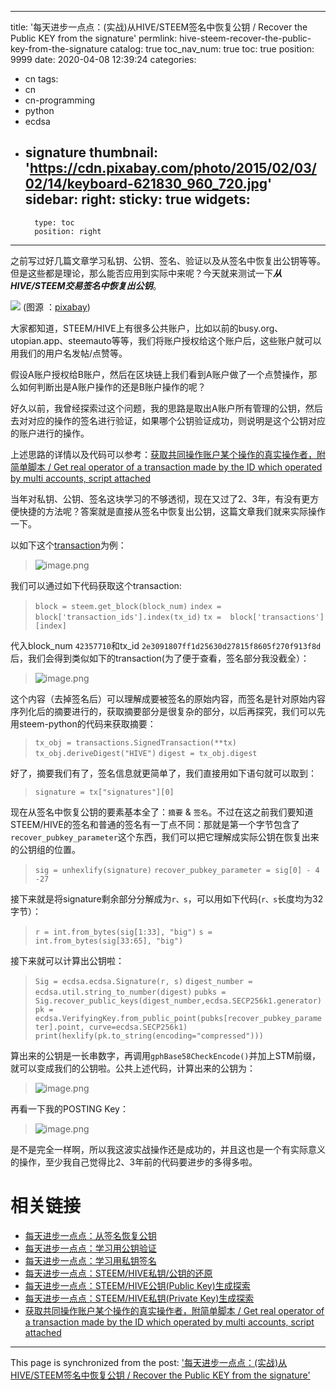 
---
title: '每天进步一点点：(实战)从HIVE/STEEM签名中恢复公钥 / Recover the Public KEY from the signature'
permlink: hive-steem-recover-the-public-key-from-the-signature
catalog: true
toc_nav_num: true
toc: true
position: 9999
date: 2020-04-08 12:39:24
categories:
- cn
tags:
- cn
- cn-programming
- python
- ecdsa
- signature
thumbnail: 'https://cdn.pixabay.com/photo/2015/02/03/02/14/keyboard-621830_960_720.jpg'
sidebar:
    right:
        sticky: true
widgets:
    -
        type: toc
        position: right
---


之前写过好几篇文章学习私钥、公钥、签名、验证以及从签名中恢复出公钥等等。但是这些都是理论，那么能否应用到实际中来呢？今天就来测试一下***从HIVE/STEEM交易签名中恢复出公钥***。

![](https://cdn.pixabay.com/photo/2015/02/03/02/14/keyboard-621830_960_720.jpg)
(图源 ：[pixabay](https://pixabay.com/))

大家都知道，STEEM/HIVE上有很多公共账户，比如以前的busy.org、utopian.app、steemauto等等，我们将账户授权给这个账户后，这些账户就可以用我们的用户名发帖/点赞等。

假设A账户授权给B账户，然后在区块链上我们看到A账户做了一个点赞操作，那么如何判断出是A账户操作的还是B账户操作的呢？

好久以前，我曾经探索过这个问题，我的思路是取出A账户所有管理的公钥，然后去对对应的操作的签名进行验证，如果哪个公钥验证成功，则说明是这个公钥对应的账户进行的操作。

上述思路的详情以及代码可以参考：[获取共同操作账户某个操作的真实操作者，附简单脚本 / Get real operator of a transaction made by the ID which operated by multi accounts, script attached](https://hive.blog/cn/@oflyhigh/get-real-operator-of-a-transaction-made-by-the-id-which-operated-by-multi-accounts-script-attached)

当年对私钥、公钥、签名这块学习的不够透彻，现在又过了2、3年，有没有更方便快捷的方法呢？答案就是直接从签名中恢复出公钥，这篇文章我们就来实际操作一下。

以如下这个[transaction](https://hiveblocks.com/tx/2e3091807ff1d25630d27815f8605f270f913f8d)为例：
>![image.png](https://images.hive.blog/DQma8ifxi5U62tT4LSVPudh2FyHQTwvzXXXPftryPbGmHLw/image.png)

我们可以通过如下代码获取这个transaction:
>`block = steem.get_block(block_num)`
`index = block['transaction_ids'].index(tx_id)`
`tx =  block['transactions'][index]`

代入block_num `42357710`和tx_id `2e3091807ff1d25630d27815f8605f270f913f8d`后，我们会得到类似如下的transaction(为了便于查看，签名部分我没截全）：
>![image.png](https://images.hive.blog/DQmeHga91ZLEdLEF8eWpMjSV1qCfNMEMi7bwA1iy6eSUAGf/image.png)

这个内容（去掉签名后）可以理解成要被签名的原始内容，而签名是针对原始内容序列化后的摘要进行的，获取摘要部分是很复杂的部分，以后再探究，我们可以先用steem-python的代码来获取摘要：
>`tx_obj = transactions.SignedTransaction(**tx)`
`tx_obj.deriveDigest("HIVE")`
`digest = tx_obj.digest`

好了，摘要我们有了，签名信息就更简单了，我们直接用如下语句就可以取到：
>`signature = tx["signatures"][0]`


现在从签名中恢复公钥的要素基本全了：`摘要` & `签名`。不过在这之前我们要知道STEEM/HIVE的签名和普通的签名有一丁点不同：那就是第一个字节包含了`recover_pubkey_parameter`这个东西，我们可以把它理解成实际公钥在恢复出来的公钥组的位置。
>`sig = unhexlify(signature)`
>`recover_pubkey_parameter = sig[0] - 4 -27`

接下来就是将signature剩余部分分解成为`r、s`，可以用如下代码(`r、s`长度均为32字节）：
>`r = int.from_bytes(sig[1:33], "big")`
`s = int.from_bytes(sig[33:65], "big")`

接下来就可以计算出公钥啦：
>`Sig = ecdsa.ecdsa.Signature(r, s)`
>`digest_number = ecdsa.util.string_to_number(digest)`
>`pubks = Sig.recover_public_keys(digest_number,ecdsa.SECP256k1.generator)`
>`pk = ecdsa.VerifyingKey.from_public_point(pubks[recover_pubkey_parameter].point, curve=ecdsa.SECP256k1)`
>`print(hexlify(pk.to_string(encoding="compressed")))`

算出来的公钥是一长串数字，再调用`gphBase58CheckEncode()`并加上STM前缀，就可以变成我们的公钥啦。公共上述代码，计算出来的公钥为：
>![image.png](https://images.hive.blog/DQmZSpfRDbmWYv9iBxQWoJs5NsTL5TEuAsKSV2a31YzaHD1/image.png)

再看一下我的POSTING Key：
>![image.png](https://images.hive.blog/DQmYad35TmAbq71MbR3xCE2SEK5GiKUQ6KzCBB2GvjUZehr/image.png)

是不是完全一样啊，所以我这波实战操作还是成功的，并且这也是一个有实际意义的操作，至少我自己觉得比2、3年前的代码要进步的多得多啦。

# 相关链接

* [每天进步一点点：从签名恢复公钥](https://hive.blog/hive-105017/@oflyhigh/397bw1)
* [每天进步一点点：学习用公钥验证](https://hive.blog/hive-105017/@oflyhigh/6yfk5i)
* [每天进步一点点：学习用私钥签名](https://hive.blog/hive-105017/@oflyhigh/fgit8)
* [每天进步一点点：STEEM/HIVE私钥/公钥的还原](https://hive.blog/hive-105017/@oflyhigh/steem-hive)
* [每天进步一点点：STEEM/HIVE公钥(Public Key)生成探索](https://hive.blog/hive-105017/@oflyhigh/steem-hive-public-key)
* [每天进步一点点：STEEM/HIVE私钥(Private Key)生成探索](https://hive.blog/hive-105017/@oflyhigh/steem-hive-private-key)
* [获取共同操作账户某个操作的真实操作者，附简单脚本 / Get real operator of a transaction made by the ID which operated by multi accounts, script attached](https://hive.blog/cn/@oflyhigh/get-real-operator-of-a-transaction-made-by-the-id-which-operated-by-multi-accounts-script-attached)

- - -

This page is synchronized from the post: ['每天进步一点点：(实战)从HIVE/STEEM签名中恢复公钥 / Recover the Public KEY from the signature'](https://steemit.com/@oflyhigh/hive-steem-recover-the-public-key-from-the-signature)
